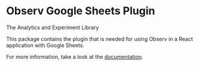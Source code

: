 # Observ Google Sheets Plugin

The Analytics and Experiment Library

This package contains the plugin that is needed for using Observ in a React application with Google Sheets.

For more information, take a look at the [documentation](https://www.observ.dev/).
